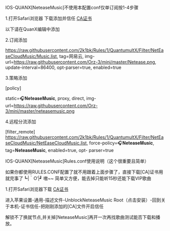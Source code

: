 IOS-QUANX[NeteaseMusic]不使用本配置conf仅单订阅按1-4步骤

 1.打开Safari浏览器
  下载添加并信任
  [CA证书](https://raw.githubusercontent.com/2k1bk/UnblockNeteaseMusic/master/ca.crt)

以下请在QuanX编辑中添加

 2.订阅添加

  https://raw.githubusercontent.com/2k1bk/Rules/1/QuantumultX/Filter/NetEaseCloudMusic/Music.list, tag=网易云, img-url=https://raw.githubusercontent.com/Orz-3/mini/master/Netease.png, update-interval=86400, opt-parser=true, enabled=true

 3.策略添加

  [policy]

  static=🎧𝐍𝐞𝐭𝐞𝐚𝐬𝐞𝐌𝐮𝐬𝐢𝐜, proxy, direct, img-url=https://raw.githubusercontent.com/Orz-3/mini/master/neteasemusic.png

 4.远程分流添加

  [filter_remote]
  https://raw.githubusercontent.com/2k1bk/Rules/1/QuantumultX/Filter/NetEaseCloudMusic/NetEaseCloudMusic.list, force-policy=🎧𝐍𝐞𝐭𝐞𝐚𝐬𝐞𝐌𝐮𝐬𝐢𝐜, tag=𝐍𝐞𝐭𝐞𝐚𝐬𝐞𝐌𝐮𝐬𝐢𝐜, enabled=true, opt-   parser=true

IOS-QUANX[NeteaseMusic]Rules.conf使用说明（这个很重要且简单）

  如果你都使用RULES.CONF配置了就不用跟着上面步骤了，直接下载[CA]证书用就完事了┗|｀O′|┛ 嗷~~ 简单又方便，能去掉只能听15秒还能下载VIP歌曲

 1.打开Safari浏览器下载
  [CA证书](https://raw.githubusercontent.com/2k1bk/UnblockNeteaseMusic/master/ca.crt)

  进入苹果设置-通用-描述文件-UnblockNeteaseMusic Root（点击安装）-回到关于本机-证书信任-把刚刚添加的[CA]文件开启信任 
  
  解锁不了换就节点,并关掉[NeteaseMusic]再开一次再找歌曲测试能否下载和播放。
